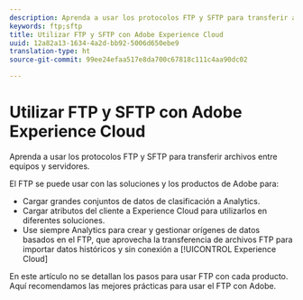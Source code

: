 ```yaml
---
description: Aprenda a usar los protocolos FTP y SFTP para transferir archivos entre equipos y servidores.
keywords: ftp;sftp
title: Utilizar FTP y SFTP con Adobe Experience Cloud
uuid: 12a82a13-1634-4a2d-bb92-5006d650ebe9
translation-type: ht
source-git-commit: 99ee24efaa517e8da700c67818c111c4aa90dc02

---
```



# Utilizar FTP y SFTP con Adobe Experience Cloud

Aprenda a usar los protocolos FTP y SFTP para transferir archivos entre equipos y servidores.

El FTP se puede usar con las soluciones y los productos de Adobe para:

* Cargar grandes conjuntos de datos de clasificación a Analytics.
* Cargar atributos del cliente a Experience Cloud para utilizarlos en diferentes soluciones.
* Use siempre Analytics para crear y gestionar orígenes de datos basados en el FTP, que aprovecha la transferencia de archivos FTP para importar datos históricos y sin conexión a [!UICONTROL Experience Cloud]

En este artículo no se detallan los pasos para usar FTP con cada producto. Aquí recomendamos las mejores prácticas para usar el FTP con Adobe.
